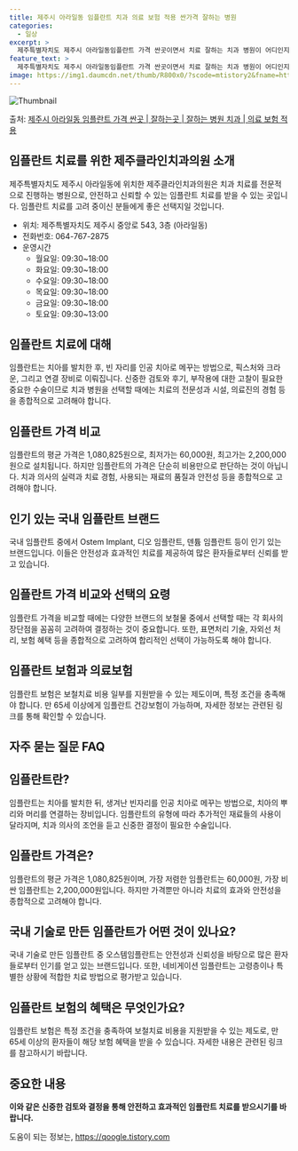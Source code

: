 ```yaml
---
title: 제주시 아라일동 임플란트 치과 의료 보험 적용 싼가격 잘하는 병원
categories:
  - 일상
excerpt: >
  제주특별자치도 제주시 아라일동임플란트 가격 싼곳이면서 치료 잘하는 치과 병원이 어디인지 알아보도록 하겠습니다. 제주특별자치도 제주시 아라일동에 위치한 제주클라인치과의원 순서대로 안내 드리며, 임플란트 치료시 신경써야 할 부분 또한 같이 공유 드리겠습니다.2024년 임플란트 가격 살펴보기 👈 클릭임플란트 평균 가격제주클라인치과의원표 내에 있는 전화 번호를 클릭 하시면 제주클라인치과의원로 바로 전화 연결 됩니다.분류주소전화번호치과의원제주특별자치도 제주시 중앙로 543, 3층 (아라일동)📞064-767-2875로 전화하기제주클라인치과의원 위치 확인하기 👈 클릭요일운영시간월요일09:30~18:00화요일09:30~18:00수요일09:30~18:00목요일09:30~18:00금요일..
feature_text: >
  제주특별자치도 제주시 아라일동임플란트 가격 싼곳이면서 치료 잘하는 치과 병원이 어디인지 알아보도록 하겠습니다. 제주특별자치도 제주시 아라일동에 위치한 제주클라인치과의원 순서대로 안내 드리며, 임플란트 치료시 신경써야 할 부분 또한 같이 공유 드리겠습니다.2024년 임플란트 가격 살펴보기 👈 클릭임플란트 평균 가격제주클라인치과의원표 내에 있는 전화 번호를 클릭 하시면 제주클라인치과의원로 바로 전화 연결 됩니다.분류주소전화번호치과의원제주특별자치도 제주시 중앙로 543, 3층 (아라일동)📞064-767-2875로 전화하기제주클라인치과의원 위치 확인하기 👈 클릭요일운영시간월요일09:30~18:00화요일09:30~18:00수요일09:30~18:00목요일09:30~18:00금요일..
image: https://img1.daumcdn.net/thumb/R800x0/?scode=mtistory2&fname=https%3A%2F%2Fblog.kakaocdn.net%2Fdn%2FbMmsdN%2FbtsGZMfa5Bz%2FX2qZEOA9ZT7H4JVleYAu30%2Fimg.webp
---
```


![Thumbnail](https://img1.daumcdn.net/thumb/R800x0/?scode=mtistory2&fname=https%3A%2F%2Fblog.kakaocdn.net%2Fdn%2FbMmsdN%2FbtsGZMfa5Bz%2FX2qZEOA9ZT7H4JVleYAu30%2Fimg.webp)

<p>출처: <a href="https://qoogle.tistory.com/7087" rel="dofollow">제주시 아라일동 임플란트 가격 싼곳 | 잘하는곳 | 잘하는 병원 치과 | 의료 보험 적용</a> </p>

## 임플란트 치료를 위한 제주클라인치과의원 소개

제주특별자치도 제주시 아라일동에 위치한 제주클라인치과의원은 치과 치료를 전문적으로 진행하는 병원으로, 안전하고 신뢰할 수 있는 임플란트
치료를 받을 수 있는 곳입니다. 임플란트 치료를 고려 중이신 분들에게 좋은 선택지일 것입니다.

  * 위치: 제주특별자치도 제주시 중앙로 543, 3층 (아라일동)
  * 전화번호: 064-767-2875
  * 운영시간 
    * 월요일: 09:30~18:00
    * 화요일: 09:30~18:00
    * 수요일: 09:30~18:00
    * 목요일: 09:30~18:00
    * 금요일: 09:30~18:00
    * 토요일: 09:30~13:00

## 임플란트 치료에 대해

임플란트는 치아를 발치한 후, 빈 자리를 인공 치아로 메꾸는 방법으로, 픽스처와 크라운, 그리고 연결 장비로 이뤄집니다. 신중한 검토와
후기, 부작용에 대한 고찰이 필요한 중요한 수술이므로 치과 병원을 선택할 때에는 치료의 전문성과 시설, 의료진의 경험 등을 종합적으로
고려해야 합니다.

## 임플란트 가격 비교

임플란트의 평균 가격은 1,080,825원으로, 최저가는 60,000원, 최고가는 2,200,000원으로 설치됩니다. 하지만 임플란트의
가격은 단순히 비용만으로 판단하는 것이 아닙니다. 치과 의사의 실력과 치료 경험, 사용되는 재료의 품질과 안전성 등을 종합적으로 고려해야
합니다.

## 인기 있는 국내 임플란트 브랜드

국내 임플란트 중에서 Ostem Implant, 디오 임플란트, 덴튬 임플란트 등이 인기 있는 브랜드입니다. 이들은 안전성과 효과적인 치료를
제공하여 많은 환자들로부터 신뢰를 받고 있습니다.

## 임플란트 가격 비교와 선택의 요령

임플란트 가격을 비교할 때에는 다양한 브랜드의 보철물 중에서 선택할 때는 각 회사의 장단점을 꼼꼼히 고려하여 결정하는 것이 중요합니다.
또한, 표면처리 기술, 자외선 처리, 보험 혜택 등을 종합적으로 고려하여 합리적인 선택이 가능하도록 해야 합니다.

## 임플란트 보험과 의료보험

임플란트 보험은 보철치료 비용 일부를 지원받을 수 있는 제도이며, 특정 조건을 충족해야 합니다. 만 65세 이상에게 임플란트 건강보험이
가능하며, 자세한 정보는 관련된 링크를 통해 확인할 수 있습니다.

## 자주 묻는 질문 FAQ

## 임플란트란?

임플란트는 치아를 발치한 뒤, 생겨난 빈자리를 인공 치아로 메꾸는 방법으로, 치아의 뿌리와 머리를 연결하는 장비입니다. 임플란트의 유형에
따라 추가적인 재료들의 사용이 달라지며, 치과 의사의 조언을 듣고 신중한 결정이 필요한 수술입니다.

## 임플란트 가격은?

임플란트의 평균 가격은 1,080,825원이며, 가장 저렴한 임플란트는 60,000원, 가장 비싼 임플란트는 2,200,000원입니다.
하지만 가격뿐만 아니라 치료의 효과와 안전성을 종합적으로 고려해야 합니다.

## 국내 기술로 만든 임플란트가 어떤 것이 있나요?

국내 기술로 만든 임플란트 중 오스템임플란트는 안전성과 신뢰성을 바탕으로 많은 환자들로부터 인기를 얻고 있는 브랜드입니다. 또한, 네비게이션
임플란트는 고령층이나 특별한 상황에 적합한 치료 방법으로 평가받고 있습니다.

## 임플란트 보험의 혜택은 무엇인가요?

임플란트 보험은 특정 조건을 충족하여 보철치료 비용을 지원받을 수 있는 제도로, 만 65세 이상의 환자들이 해당 보험 혜택을 받을 수
있습니다. 자세한 내용은 관련된 링크를 참고하시기 바랍니다.



**중요한 내용**  
---  
**이와 같은 신중한 검토와 결정을 통해 안전하고 효과적인 임플란트 치료를 받으시기를 바랍니다.**  
  


 

도움이 되는 정보는, <a href="https://qoogle.tistory.com" rel="dofollow">https://qoogle.tistory.com</a>


